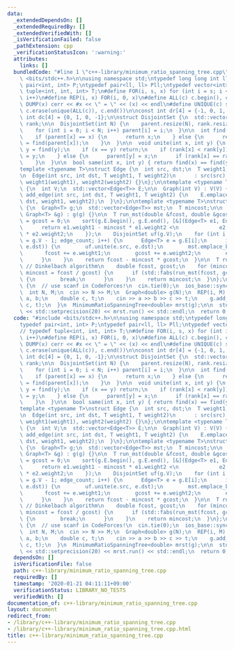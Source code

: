 ```yaml
---
data:
  _extendedDependsOn: []
  _extendedRequiredBy: []
  _extendedVerifiedWith: []
  _isVerificationFailed: false
  _pathExtension: cpp
  _verificationStatusIcon: ':warning:'
  attributes:
    links: []
  bundledCode: "#line 1 \"c++-library/minimum_ratio_spanning_tree.cpp\"\n#include\
    \ <bits/stdc++.h>\n\nusing namespace std;\ntypedef long long int ll;\ntypedef\
    \ pair<int, int> P;\ntypedef pair<ll, ll> Pll;\ntypedef vector<int> Vi;\n// typedef\
    \ tuple<int, int, int> T;\n#define FOR(i, s, x) for (int i = s; i < (int)(x);\
    \ i++)\n#define REP(i, x) FOR(i, 0, x)\n#define ALL(c) c.begin(), c.end()\n#define\
    \ DUMP(x) cerr << #x << \" = \" << (x) << endl\n#define UNIQUE(c) sort(ALL(c)),\
    \ c.erase(unique(ALL(c)), c.end())\n\nconst int dr[4] = {-1, 0, 1, 0};\nconst\
    \ int dc[4] = {0, 1, 0, -1};\n\nstruct DisjointSet {\n  std::vector<int> parent,\
    \ rank;\n\n  DisjointSet(int N) {\n    parent.resize(N), rank.resize(N, 0);\n\
    \    for (int i = 0; i < N; i++) parent[i] = i;\n  }\n\n  int find(int x) {\n\
    \    if (parent[x] == x) {\n      return x;\n    } else {\n      return parent[x]\
    \ = find(parent[x]);\n    }\n  }\n\n  void unite(int x, int y) {\n    x = find(x),\
    \ y = find(y);\n    if (x == y) return;\n    if (rank[x] < rank[y]) {\n      parent[x]\
    \ = y;\n    } else {\n      parent[y] = x;\n      if (rank[x] == rank[y]) rank[x]++;\n\
    \    }\n  }\n\n  bool same(int x, int y) { return find(x) == find(y); }\n};\n\n\
    template <typename T>\nstruct Edge {\n  int src, dst;\n  T weight1, weight2;\n\
    \n  Edge(int src, int dst, T weight1, T weight2)\n      : src(src), dst(dst),\
    \ weight1(weight1), weight2(weight2) {}\n};\n\ntemplate <typename T>\nstruct Graph\
    \ {\n  int V;\n  std::vector<Edge<T>> E;\n\n  Graph(int V) : V(V) {}\n\n  void\
    \ add_edge(int src, int dst, T weight1, T weight2) {\n    E.emplace_back(src,\
    \ dst, weight1, weight2);\n  }\n};\n\ntemplate <typename T>\nstruct MinimumRatioSpanningTree\
    \ {\n  Graph<T> g;\n  std::vector<Edge<T>> mst;\n  T mincost;\n\n  MinimumRatioSpanningTree(const\
    \ Graph<T> &g) : g(g) {}\n\n  T run_mst(double &fcost, double &gcost) {\n    fcost\
    \ = gcost = 0;\n    sort(g.E.begin(), g.E.end(), [&](Edge<T> e1, Edge<T> e2) {\n\
    \      return e1.weight1 - mincost * e1.weight2 <\n             e2.weight1 - mincost\
    \ * e2.weight2;\n    });\n    DisjointSet uf(g.V);\n    for (int i = 0, edge_count\
    \ = g.V - 1; edge_count; i++) {\n      Edge<T> e = g.E[i];\n      if (!uf.same(e.src,\
    \ e.dst)) {\n        uf.unite(e.src, e.dst);\n        mst.emplace_back(e);\n \
    \       fcost += e.weight1;\n        gcost += e.weight2;\n        edge_count--;\n\
    \      }\n    }\n    return fcost - mincost * gcost;\n  }\n\n  T run() {\n   \
    \ // Dinkelbach algorithm\n    double fcost, gcost;\n    for (mincost = 0.0;;\
    \ mincost = fcost / gcost) {\n      if (std::fabs(run_mst(fcost, gcost)) < 1e-8)\
    \ {\n        break;\n      }\n    }\n    return mincost;\n  }\n};\n\nint main()\
    \ {\n  // use scanf in CodeForces!\n  cin.tie(0);\n  ios_base::sync_with_stdio(false);\n\
    \  int N, M;\n  cin >> N >> M;\n  Graph<double> g(N);\n  REP(i, M) {\n    int\
    \ a, b;\n    double c, t;\n    cin >> a >> b >> c >> t;\n    g.add_edge(a, b,\
    \ c, t);\n  }\n  MinimumRatioSpanningTree<double> mrst(g);\n\n  std::cout << std::fixed\
    \ << std::setprecision(20) << mrst.run() << std::endl;\n  return 0;\n}\n"
  code: "#include <bits/stdc++.h>\n\nusing namespace std;\ntypedef long long int ll;\n\
    typedef pair<int, int> P;\ntypedef pair<ll, ll> Pll;\ntypedef vector<int> Vi;\n\
    // typedef tuple<int, int, int> T;\n#define FOR(i, s, x) for (int i = s; i < (int)(x);\
    \ i++)\n#define REP(i, x) FOR(i, 0, x)\n#define ALL(c) c.begin(), c.end()\n#define\
    \ DUMP(x) cerr << #x << \" = \" << (x) << endl\n#define UNIQUE(c) sort(ALL(c)),\
    \ c.erase(unique(ALL(c)), c.end())\n\nconst int dr[4] = {-1, 0, 1, 0};\nconst\
    \ int dc[4] = {0, 1, 0, -1};\n\nstruct DisjointSet {\n  std::vector<int> parent,\
    \ rank;\n\n  DisjointSet(int N) {\n    parent.resize(N), rank.resize(N, 0);\n\
    \    for (int i = 0; i < N; i++) parent[i] = i;\n  }\n\n  int find(int x) {\n\
    \    if (parent[x] == x) {\n      return x;\n    } else {\n      return parent[x]\
    \ = find(parent[x]);\n    }\n  }\n\n  void unite(int x, int y) {\n    x = find(x),\
    \ y = find(y);\n    if (x == y) return;\n    if (rank[x] < rank[y]) {\n      parent[x]\
    \ = y;\n    } else {\n      parent[y] = x;\n      if (rank[x] == rank[y]) rank[x]++;\n\
    \    }\n  }\n\n  bool same(int x, int y) { return find(x) == find(y); }\n};\n\n\
    template <typename T>\nstruct Edge {\n  int src, dst;\n  T weight1, weight2;\n\
    \n  Edge(int src, int dst, T weight1, T weight2)\n      : src(src), dst(dst),\
    \ weight1(weight1), weight2(weight2) {}\n};\n\ntemplate <typename T>\nstruct Graph\
    \ {\n  int V;\n  std::vector<Edge<T>> E;\n\n  Graph(int V) : V(V) {}\n\n  void\
    \ add_edge(int src, int dst, T weight1, T weight2) {\n    E.emplace_back(src,\
    \ dst, weight1, weight2);\n  }\n};\n\ntemplate <typename T>\nstruct MinimumRatioSpanningTree\
    \ {\n  Graph<T> g;\n  std::vector<Edge<T>> mst;\n  T mincost;\n\n  MinimumRatioSpanningTree(const\
    \ Graph<T> &g) : g(g) {}\n\n  T run_mst(double &fcost, double &gcost) {\n    fcost\
    \ = gcost = 0;\n    sort(g.E.begin(), g.E.end(), [&](Edge<T> e1, Edge<T> e2) {\n\
    \      return e1.weight1 - mincost * e1.weight2 <\n             e2.weight1 - mincost\
    \ * e2.weight2;\n    });\n    DisjointSet uf(g.V);\n    for (int i = 0, edge_count\
    \ = g.V - 1; edge_count; i++) {\n      Edge<T> e = g.E[i];\n      if (!uf.same(e.src,\
    \ e.dst)) {\n        uf.unite(e.src, e.dst);\n        mst.emplace_back(e);\n \
    \       fcost += e.weight1;\n        gcost += e.weight2;\n        edge_count--;\n\
    \      }\n    }\n    return fcost - mincost * gcost;\n  }\n\n  T run() {\n   \
    \ // Dinkelbach algorithm\n    double fcost, gcost;\n    for (mincost = 0.0;;\
    \ mincost = fcost / gcost) {\n      if (std::fabs(run_mst(fcost, gcost)) < 1e-8)\
    \ {\n        break;\n      }\n    }\n    return mincost;\n  }\n};\n\nint main()\
    \ {\n  // use scanf in CodeForces!\n  cin.tie(0);\n  ios_base::sync_with_stdio(false);\n\
    \  int N, M;\n  cin >> N >> M;\n  Graph<double> g(N);\n  REP(i, M) {\n    int\
    \ a, b;\n    double c, t;\n    cin >> a >> b >> c >> t;\n    g.add_edge(a, b,\
    \ c, t);\n  }\n  MinimumRatioSpanningTree<double> mrst(g);\n\n  std::cout << std::fixed\
    \ << std::setprecision(20) << mrst.run() << std::endl;\n  return 0;\n}\n"
  dependsOn: []
  isVerificationFile: false
  path: c++-library/minimum_ratio_spanning_tree.cpp
  requiredBy: []
  timestamp: '2020-01-21 04:11:11+09:00'
  verificationStatus: LIBRARY_NO_TESTS
  verifiedWith: []
documentation_of: c++-library/minimum_ratio_spanning_tree.cpp
layout: document
redirect_from:
- /library/c++-library/minimum_ratio_spanning_tree.cpp
- /library/c++-library/minimum_ratio_spanning_tree.cpp.html
title: c++-library/minimum_ratio_spanning_tree.cpp
---
```

